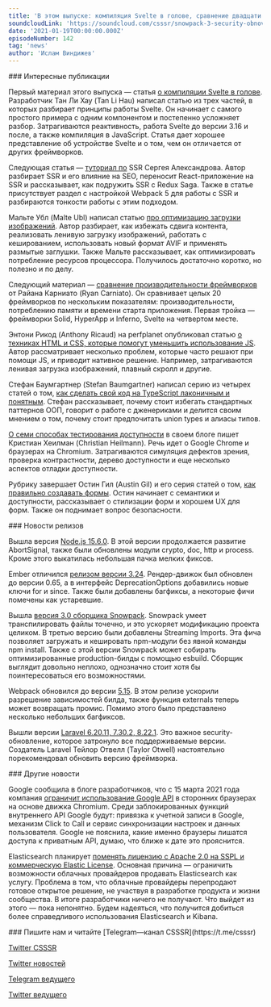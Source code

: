 ```yaml
---
title: 'В этом выпуске: компиляция Svelte в голове, сравнение двадцати JS-фреймворков, создание хороших форм, подсказки по написанию TypeScript-кода и оптимизация загрузки изображений. Также мы поговорим про важное security-обновление Laravel и релизы сборщиков Webpack и Snowpack.'
soundcloudLink: 'https://soundcloud.com/csssr/snowpack-3-security-obnovleniya-laravel-nodejs-1560-20-js-freymvorkov-chistyy-kod-na-ts-ssr'
date: '2021-01-19T00:00:00.000Z'
episodeNumber: 142
tag: 'news'
author: 'Ислам Виндижев'
---
```


<ParagraphWithImage imageName="manWithLaptop" imageSide="right">
  ### Интересные публикации

Первый материал этого выпуска — статья [о компиляции Svelte в голове](https://lihautan.com/compile-svelte-in-your-head-part-1/). Разработчик Тан Ли Хау (Tan Li Hau) написал статью из трех частей, в которых разбирает принципы работы Svelte. Он начинает с самого простого примера с одним компонентом и постепенно усложняет разбор. Затрагиваются реактивность, работа Svelte до версии 3.16 и после, а также компиляция в JavaScript. Статья дает хорошее представление об устройстве Svelte и о том, чем он отличается от других фреймворков.
</ParagraphWithImage>

Следующая статья — [туториал по](https://habr.com/ru/post/527310/) SSR Сергея Александрова. Автор разбирает SSR и его влияние на SEO, переносит React-приложение на SSR и рассказывает, как подружить SSR с Redux Saga. Также в статье присутствует раздел с настройкой Webpack 5 для работы с SSR и разбираются тонкости работы с этим подходом.

Мальте Убл (Malte Ubl) написал статью [про оптимизацию загрузки изображений](https://www.industrialempathy.com/posts/image-optimizations/). Автор разбирает, как избежать сдвига контента, реализовать ленивую загрузку изображений, работать с кешированием, использовать новый формат AVIF и применять размытые заглушки. Также Мальте рассказывает, как оптимизировать потребление ресурсов процессора. Получилось достаточно коротко, но полезно и по делу.

Следующий материал — [сравнение производительности фреймворков](https://medium.com/javascript-in-plain-english/javascript-frameworks-performance-comparison-2020-cd881ac21fce) от Райана Карниато (Ryan Carniato). Он сравнивает целых 20 фреймворков по нескольким показателям: производительности, потреблению памяти и времени старта приложения. Первая тройка — фреймворки Solid, HyperApp и Inferno, Svelte на четвертом месте.

Энтони Рикод (Anthony Ricaud) на perfplanet опубликовал статью [о техниках HTML и CSS, которые помогут уменьшить использование JS](https://calendar.perfplanet.com/2020/html-and-css-techniques-to-reduce-your-javascript/). Автор рассматривает несколько проблем, которые часто решают при помощи JS, и приводит нативное решение. Например, затрагиваются ленивая загрузка изображений, плавный скролл и другие.

Стефан Баумгартнер (Stefan Baumgartner) написал серию из четырех статей о том, [как сделать свой код на TypeScript лаконичным и понятным](https://fettblog.eu/tidy-typescript-avoid-traditional-oop/). Стефан рассказывает, почему стоит избегать стандартных паттернов ООП, говорит о работе с дженериками и делится своим мнением о том, почему стоит предпочитать union types и алиасы типов.

[О семи способах тестирования доступности](https://christianheilmann.com/2021/01/11/seven-ways-to-test-for-accessibility-of-your-web-site-with-browser-developer-tools/) в своем блоге пишет Кристиан Хеилман (Christian Heilmann). Речь идет о Google Chrome и браузерах на Chromium. Затрагиваются симуляция дефектов зрения, проверка контрастности, дерево доступности и еще несколько аспектов отладки доступности.

Рубрику завершает Остин Гил (Austin Gil) и его серия статей о том, [как правильно создавать формы](https://austingil.com/how-to-build-html-forms-right-semantics/). Остин начинает с семантики и доступности, рассказывает о стилизации форм и хорошем UX для форм. Также он поднимает вопрос безопасности.

<ParagraphWithImage imageName="laptopNews" imageSide="right">
  ### Новости релизов

Вышла версия [Node.js 15.6.0](https://nodejs.org/en/blog/release/v15.6.0/). В этой версии продолжается развитие AbortSignal, также были обновлены модули crypto, doc, http и process. Кроме этого выкатилась небольшая пачка мелких фиксов.
</ParagraphWithImage>

Ember отличился [релизом версии 3.24](https://blog.emberjs.com/ember-3-24-released/). Рендер-движок был обновлен до версии 0.65, а в интерфейс DeprecationOptions добавились новые ключи for и since. Также были добавлены багфиксы, а некоторые фичи помечены как устаревшие.

Вышла [версия 3.0 сборщика Snowpack](https://www.snowpack.dev/posts/2021-01-13-snowpack-3-0). Snowpack умеет транспилировать файлы точечно, и это ускоряет модификацию проекта целиком. В третью версию были добавлены Streaming Imports. Эта фича позволяет загружать и кешировать npm-модули без явной команды npm install. Также с этой версии Snowpack может собирать оптимизированные production-билды с помощью esbuild. Сборщик выглядит довольно неплохо, однозначно стоит хотя бы поинтересоваться его возможностями.

Webpack обновился до версии [5.15](https://github.com/webpack/webpack/releases/tag/v5.15.0). В этом релизе ускорили разрешение зависимостей билда, также функция externals теперь может возвращать промис. Помимо этого было представлено несколько небольших багфиксов.

Вышли версии [Laravel 6.20.11, 7.30.2, 8.22.1](https://blog.laravel.com/security-laravel-62011-7302-8221-released). Это важное security-обновление, которое затронуло все поддерживаемые версии. Создатель Laravel Тейлор Отвелл (Taylor Otwell) настоятельно порекомендовал обновить версию фреймворка.

<ParagraphWithImage imageName="laptopDialog" imageSide="right">
  ### Другие новости

Google сообщила в блоге разработчиков, что с 15 марта 2021 года компания [ограничит использование Google API](https://habr.com/ru/news/t/537828/) в сторонних браузерах на основе движка Chromium. Среди заблокированных функций внутреннего API Google будут: привязка к учетной записи в Google, механизм Click to Call и сервис синхронизации настроек и данных пользователя. Google не пояснила, какие именно браузеры лишатся доступа к приватным API, думаю, что ближе к дате это прояснится.
</ParagraphWithImage>

Elasticsearch планирует [поменять лицензию с Apache 2.0 на SSPL и коммерческую Elastic License](https://www.elastic.co/blog/licensing-change). Основная причина — ограничить возможности облачных провайдеров продавать Elasticsearch как услугу. Проблема в том, что облачные провайдеры перепродают готовое открытое решение, не участвуя в разработке продукта и жизни сообщества. В итоге разработчики ничего не получают. Что выйдет из этого — пока непонятно. Будем надеяться, что получится добиться более справедливого использования Elasticsearch и Kibana.

<Note>
  ### Пишите нам и читайте
  [Telegram—канал CSSSR](https://t.me/csssr)

  [Twitter CSSSR](https://twitter.com/csssr_dev)

  [Twitter новостей](https://twitter.com/csssr_news)

  [Telegram ведущего](https://t.me/Vindizh)

  [Twitter ведущего](https://twitter.com/Vindizh)
</Note>
